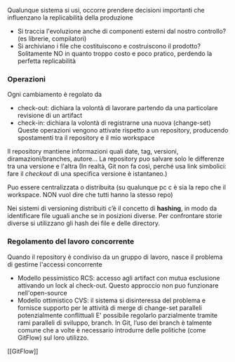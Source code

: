 Qualunque sistema si usi, occorre prendere decisioni importanti che influenzano la replicabilità della produzione
- Si traccia l'evoluzione anche di componenti esterni dal nostro controllo? (es librerie, compilatori)
- Si archiviano i file che costituiscono e costruiscono il prodotto?
Solitamente NO in quanto troppo costo e poco pratico, perdendo la perfetta replicabilità

### Operazioni
Ogni cambiamento è regolato da
- check-out: dichiara la volontà di lavorare partendo da una particolare revisione di un artifact
- check-in: dichiara la volontà di registrarne una nuova (change-set)
Queste operazioni vengono attivate rispetto a un repository, producendo spostamenti tra il repository e il mio workspace

Il repository mantiene informazioni quali date, tag, versioni, diramazioni/branches, autore…
La repository puo salvare solo le differenze tra una versione e l'altra (In realtà, Git non fa così, perché usa link simbolici: fare il _checkout_ di una specifica versione è istantaneo.)

Puo essere centralizzata o distribuita (su qualunque pc c è sia la repo che il workspace. NON vuol dire che tutti hanno la stesso repo)

Nei sistemi di versioning distribuiti c’è il concetto di **hashing**, in modo da identificare file uguali anche se in posizioni diverse. Per confrontare storie diverse si utilizzano gli hash dei file e delle directory.

### Regolamento del lavoro concorrente
Quando il repository è condiviso da un gruppo di lavoro, nasce il problema di gestirne l'accessi concorrente
- Modello pessimistico RCS: accesso agli artifact con mutua esclusione attivando un lock al check-out. Questo approccio non puo funzionare nell'open-source
- Modello ottimistico CVS: il sistema si disinteressa del problema e fornisce supporto per le attività di merge di change-set paralleli potenzialmente conflittuali
	E' possibile regolarlo parzialmente tramite rami paralleli di sviluppo, branch. In Git, l’uso dei branch è talmente comune che a volte è necessario introdurre delle politiche (come GitFlow) sul loro utilizzo.

[[GitFlow]]